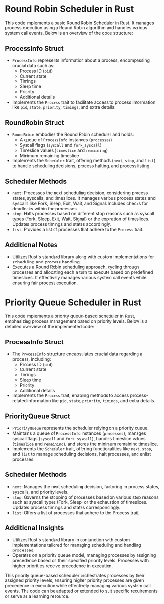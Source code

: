 # Round Robin Scheduler in Rust

This code implements a basic Round Robin Scheduler in Rust. It manages process execution using a Round Robin algorithm and handles various system call events. Below is an overview of the code structure:

## ProcessInfo Struct
- `ProcessInfo` represents information about a process, encompassing crucial data such as:
  - Process ID (`pid`)
  - Current state
  - Timings
  - Sleep time
  - Priority
  - Additional details
- Implements the `Process` trait to facilitate access to process information like `pid`, `state`, `priority`, `timings`, and extra details.

## RoundRobin Struct
- `RoundRobin` embodies the Round Robin scheduler and holds:
  - A queue of `ProcessInfo` instances (`processes`)
  - Syscall flags (`syscall` and `fork_syscall`)
  - Timeslice values (`timeslice` and `remaining`)
  - Minimum remaining timeslice
- Implements the `Scheduler` trait, offering methods (`next`, `stop`, and `list`) to handle scheduling decisions, process halting, and process listing.

## Scheduler Methods
- `next`: Processes the next scheduling decision, considering process states, syscalls, and timeslices. It manages various process states and syscalls like Fork, Sleep, Exit, Wait, and Signal. Includes checks for deadlocks within the processes.
- `stop`: Halts processes based on different stop reasons such as syscall types (Fork, Sleep, Exit, Wait, Signal) or the expiration of timeslices. Updates process timings and states accordingly.
- `list`: Provides a list of processes that adhere to the `Process` trait.

## Additional Notes
- Utilizes Rust's standard library along with custom implementations for scheduling and process handling.
- Executes a Round Robin scheduling approach, cycling through processes and allocating each a turn to execute based on predefined timeslices. It effectively manages various system call events while ensuring fair process execution.


# Priority Queue Scheduler in Rust

This code implements a priority queue-based scheduler in Rust, emphasizing process management based on priority levels. Below is a detailed overview of the implemented code:

## ProcessInfo Struct
- The `ProcessInfo` structure encapsulates crucial data regarding a process, including:
  - Process ID (`pid`)
  - Current state
  - Timings
  - Sleep time
  - Priority
  - Additional details
- Implements the `Process` trait, enabling methods to access process-related information like `pid`, `state`, `priority`, `timings`, and extra details.

## PriorityQueue Struct
- `PriorityQueue` represents the scheduler relying on a priority queue.
- Maintains a queue of `ProcessInfo` instances (`processes`), manages syscall flags (`syscall` and `fork_syscall`), handles timeslice values (`timeslice` and `remaining`), and stores the minimum remaining timeslice.
- Implements the `Scheduler` trait, offering functionalities like `next`, `stop`, and `list` to manage scheduling decisions, halt processes, and enlist processes.

## Scheduler Methods
- `next`: Manages the next scheduling decision, factoring in process states, syscalls, and priority levels.
- `stop`: Governs the stopping of processes based on various stop reasons such as syscall types (Fork, Sleep) or the exhaustion of timeslices. Updates process timings and states correspondingly.
- `list`: Offers a list of processes that adhere to the Process trait.

## Additional Insights
- Utilizes Rust's standard library in conjunction with custom implementations tailored for managing scheduling and handling processes.
- Operates on a priority queue model, managing processes by assigning precedence based on their specified priority levels. Processes with higher priorities receive precedence in execution.

This priority queue-based scheduler orchestrates processes by their assigned priority levels, ensuring higher priority processes are given precedence in execution while effectively managing various system call events. The code can be adapted or extended to suit specific requirements or serve as a learning resource.
